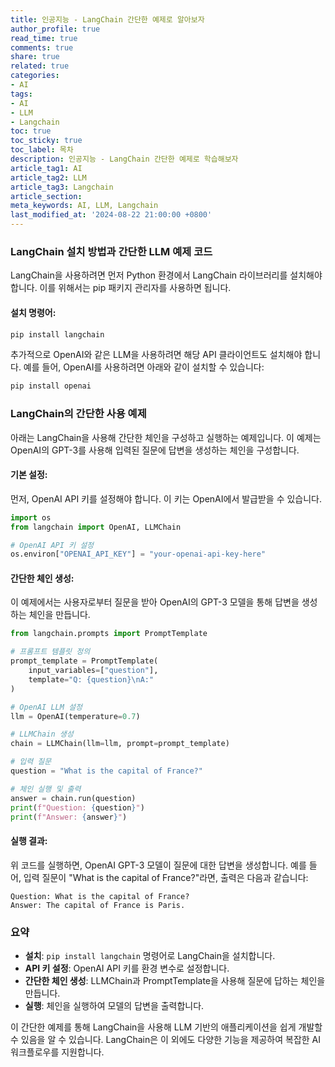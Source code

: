 ```yaml
---
title: 인공지능 - LangChain 간단한 예제로 알아보자
author_profile: true
read_time: true
comments: true
share: true
related: true
categories:
- AI
tags:
- AI
- LLM
- Langchain
toc: true
toc_sticky: true
toc_label: 목차
description: 인공지능 - LangChain 간단한 예제로 학습해보자
article_tag1: AI
article_tag2: LLM
article_tag3: Langchain
article_section: 
meta_keywords: AI, LLM, Langchain
last_modified_at: '2024-08-22 21:00:00 +0800'
---
```


### LangChain 설치 방법과 간단한 LLM 예제 코드
LangChain을 사용하려면 먼저 Python 환경에서 LangChain 라이브러리를 설치해야 합니다. 이를 위해서는 pip 패키지 관리자를 사용하면 됩니다.

#### 설치 명령어:

```bash
pip install langchain
```

추가적으로 OpenAI와 같은 LLM을 사용하려면 해당 API 클라이언트도 설치해야 합니다. 예를 들어, OpenAI를 사용하려면 아래와 같이 설치할 수 있습니다:

```bash
pip install openai
```

### LangChain의 간단한 사용 예제

아래는 LangChain을 사용해 간단한 체인을 구성하고 실행하는 예제입니다. 이 예제는 OpenAI의 GPT-3를 사용해 입력된 질문에 답변을 생성하는 체인을 구성합니다.

#### 기본 설정:

먼저, OpenAI API 키를 설정해야 합니다. 이 키는 OpenAI에서 발급받을 수 있습니다.

```python
import os
from langchain import OpenAI, LLMChain

# OpenAI API 키 설정
os.environ["OPENAI_API_KEY"] = "your-openai-api-key-here"
```

#### 간단한 체인 생성:

이 예제에서는 사용자로부터 질문을 받아 OpenAI의 GPT-3 모델을 통해 답변을 생성하는 체인을 만듭니다.

```python
from langchain.prompts import PromptTemplate

# 프롬프트 템플릿 정의
prompt_template = PromptTemplate(
    input_variables=["question"],
    template="Q: {question}\nA:"
)

# OpenAI LLM 설정
llm = OpenAI(temperature=0.7)

# LLMChain 생성
chain = LLMChain(llm=llm, prompt=prompt_template)

# 입력 질문
question = "What is the capital of France?"

# 체인 실행 및 출력
answer = chain.run(question)
print(f"Question: {question}")
print(f"Answer: {answer}")
```

#### 실행 결과:

위 코드를 실행하면, OpenAI GPT-3 모델이 질문에 대한 답변을 생성합니다. 예를 들어, 입력 질문이 "What is the capital of France?"라면, 출력은 다음과 같습니다:

```plaintext
Question: What is the capital of France?
Answer: The capital of France is Paris.
```

### 요약

- **설치**: `pip install langchain` 명령어로 LangChain을 설치합니다.
- **API 키 설정**: OpenAI API 키를 환경 변수로 설정합니다.
- **간단한 체인 생성**: LLMChain과 PromptTemplate을 사용해 질문에 답하는 체인을 만듭니다.
- **실행**: 체인을 실행하여 모델의 답변을 출력합니다.

이 간단한 예제를 통해 LangChain을 사용해 LLM 기반의 애플리케이션을 쉽게 개발할 수 있음을 알 수 있습니다. LangChain은 이 외에도 다양한 기능을 제공하여 복잡한 AI 워크플로우를 지원합니다.